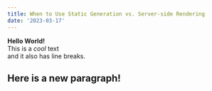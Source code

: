 ```yaml
---
title: When to Use Static Generation vs. Server-side Rendering
date: '2023-03-17'
---
```

**Hello World!**  
This is a _cool_ text  
and it also has line breaks.

## Here is a new **paragraph**!
